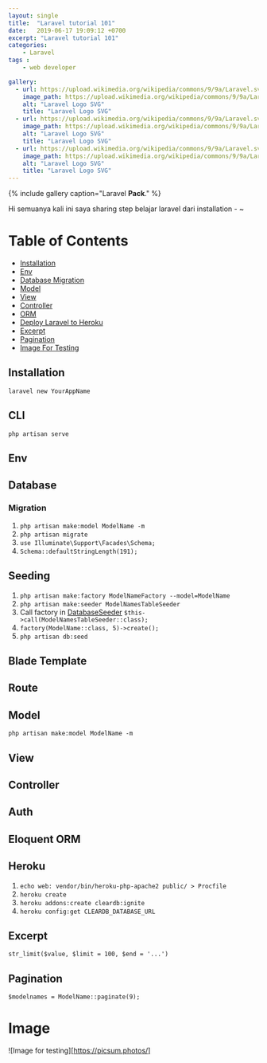 ```yaml
---
layout: single
title:  "Laravel tutorial 101"
date:   2019-06-17 19:09:12 +0700
excerpt: "Laravel tutorial 101"
categories:
    - Laravel
tags :
    - web developer

gallery:
  - url: https://upload.wikimedia.org/wikipedia/commons/9/9a/Laravel.svg
    image_path: https://upload.wikimedia.org/wikipedia/commons/9/9a/Laravel.svg
    alt: "Laravel Logo SVG"
    title: "Laravel Logo SVG"
  - url: https://upload.wikimedia.org/wikipedia/commons/9/9a/Laravel.svg
    image_path: https://upload.wikimedia.org/wikipedia/commons/9/9a/Laravel.svg
    alt: "Laravel Logo SVG"
    title: "Laravel Logo SVG"
  - url: https://upload.wikimedia.org/wikipedia/commons/9/9a/Laravel.svg
    image_path: https://upload.wikimedia.org/wikipedia/commons/9/9a/Laravel.svg
    alt: "Laravel Logo SVG"
    title: "Laravel Logo SVG"
---
```


{% include gallery caption="Laravel **Pack**." %}

Hi semuanya kali ini saya sharing step belajar laravel dari installation - ~

# Table of Contents
- [Installation](#installation)
- [Env](#env)
- [Database Migration](#Migration)
- [Model](#model)
- [View](#view)
- [Controller](#controller)
- [ORM](#orm)
- [Deploy Laravel to Heroku](#heroku)
- [Excerpt](#excerpt)
- [Pagination](#pagination)
- [Image For Testing](https://picsum.photos/)

## Installation
``laravel new YourAppName``

## CLI
``php artisan serve``

## Env
## Database 
### Migration
1. ``php artisan make:model ModelName -m``
1. ``php artisan migrate``
1. ``use Illuminate\Support\Facades\Schema;``
1. ``Schema::defaultStringLength(191);``

## Seeding
1. ``php artisan make:factory ModelNameFactory --model=ModelName``
1. ``php artisan make:seeder ModelNamesTableSeeder``
1. Call factory in [DatabaseSeeder](database\seeds\DatabaseSeeder.php)
``$this->call(ModelNamesTableSeeder::class);``
1. ``factory(ModelName::class, 5)->create();``
1. ``php artisan db:seed``

## Blade Template
## Route
## Model
``php artisan make:model ModelName -m``

## View
## Controller
## Auth
## Eloquent ORM  

## Heroku
1. ``echo web: vendor/bin/heroku-php-apache2 public/ > Procfile``
1. ``heroku create``
1. ``heroku addons:create cleardb:ignite``
1. ``heroku config:get CLEARDB_DATABASE_URL``

## Excerpt
``str_limit($value, $limit = 100, $end = '...')``

## Pagination
``$modelnames = ModelName::paginate(9);``

# Image
![Image for testing][https://picsum.photos/]